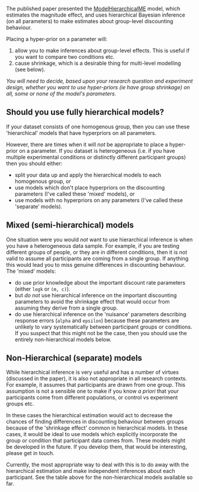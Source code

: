 The published paper presented the [ModelHierarchicalME](https://github.com/drbenvincent/delay-discounting-analysis/wiki/Regular-hierarchical-model) model, which estimates the magnitude effect, and uses hierarchical Bayesian inference (on all parameters) to make estimates about group-level discounting behaviour.

Placing a hyper-prior on a parameter will:

1. allow you to make inferences about group-level effects. This is useful if you want to compare two conditions etc.
2. cause shrinkage, which is a desirable thing for multi-level modelling (see below).

_You will need to decide, based upon your research question and experiment design, whether you want to use hyper-priors (ie have group shrinkage) on all, some or none of the model's parameters._

## Should you use fully hierarchical models?
If your dataset consists of one homogenous group, then you can use these 'hierarchical' models that have hyperpriors on all parameters.

However, there are times when it will _not_ be appropriate to place a hyper-prior on a parameter. If you dataset is heterogeneous (i.e. if you have multiple experimental conditions or distinctly different participant groups) then you should either:
- split your data up and apply the hierarchical models to each homogenous group, or
- use models which don't place hyperpriors on the discounting parameters (I've called these 'mixed' models), or
- use models with no hyperpriors on any parameters (I've called these 'separate' models).

## Mixed (semi-hierarchical) models
One situation were you would _not_ want to use hierarchical inference is when you have a heterogeneous data sample. For example, if you are testing different groups of people, or they are in different conditions, then it is not valid to assume all participants are coming from a single group. If anything this would lead you to miss genuine differences in discounting behaviour. The 'mixed' models:
- do use prior knowledge about the important discount rate parameters (either `logk` or `(m, c)`).
- but _do not_ use hierarchical inference on the important discounting parameters to avoid the shrinkage effect that would occur from assuming they derive from a single group.
- do use hierarchical inference on the 'nuisance' parameters describing response errors (`alpha` and `epsilon`) because these parameters are unlikely to vary systematically between participant groups or conditions. If you suspect that this might not be the case, then you should use the entirely non-hierarchical models below.

## Non-Hierarchical (separate) models
While hierarchical inference is very useful and has a number of virtues (discussed in the paper), it is also not appropriate in all research contexts. For example, it assumes that participants are drawn from one group. This assumption is not a sensible one to make if you know _a priori_ that your participants come from different populations, or control vs experiment groups etc.

In these cases the hierarchical estimation would act to decrease the chances of finding differences in discounting behaviour between groups because of the 'shrinkage effect' common in hierarchical models. In these cases, it would be ideal to use models which explicitly incorporate the group or condition that participant data comes from. These models might be developed in the future. If you develop them, that would be interesting, please get in touch.

Currently, the most appropriate way to deal with this is to do away with the hierarchical estimation and make independent inferences about each participant. See the table above for the non-hierarchical models available so far.
